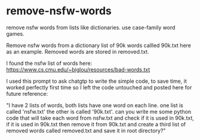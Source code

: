 # remove-nsfw-words
remove nsfw  words from lists like dictionaries. use case-family word games.


Remove nsfw words from a dictionary list of 90k words callled 90k.txt here as an example. Removed words are stored in removed.txt.

I found the nsfw list of words here: https://www.cs.cmu.edu/~biglou/resources/bad-words.txt


I used this prompt to ask chatgtp to write the simple code, to save time, it worked perfectly first time
so I left the code untouched and posted here for future reference:

"I have 2 lists of words, both lists have one word on each line. one list is called 'nsfw.txt' the other is called '90k.txt'. can you write me some python code that will take each word from nsfw.txt and check if it is used in 90k.txt, if it is used in 90k.txt then remove it from 90k.txt and create a third list of removed words called removed.txt and save it in root directory?"

